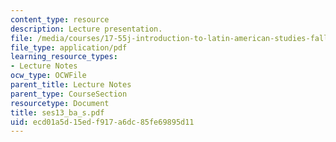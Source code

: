 ```yaml
---
content_type: resource
description: Lecture presentation.
file: /media/courses/17-55j-introduction-to-latin-american-studies-fall-2006/ecd01a5d15edf917a6dc85fe69895d11_ses13_ba_s.pdf
file_type: application/pdf
learning_resource_types:
- Lecture Notes
ocw_type: OCWFile
parent_title: Lecture Notes
parent_type: CourseSection
resourcetype: Document
title: ses13_ba_s.pdf
uid: ecd01a5d-15ed-f917-a6dc-85fe69895d11
---
```

